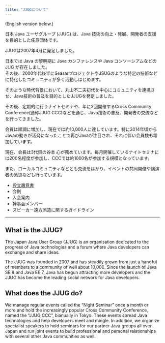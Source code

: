 ```yaml
---
title: "JJUGについて"
---
```


(English version below.)

日本 Java ユーザグループ (JJUG) は、Java 技術の向上・発展、開発者の支援を目的とした任意団体です。

JJUGは2007年4月に発足しました。

日本では Java の黎明期に Java カンファレンスや Java コンソーシアムなどの JUG が存在しました。  
その後、2000年代後半にSeasarプロジェクトやJSUGのような特定の技術などに特化したコミュニティが多く活動しはじめます。

そのような時代背景において、丸山不二夫初代を中心にコミュニティを連携させ、Java技術の普及を目的としたJJUGを発足しました。

その後、定期的に行うナイトセミナや、年に2回開催するCross Community Conference(通称JJUG CCC)などを通じ、Java技術の普及、開発者の交流などを行ってきました。

会員は順調に増加し、現在では約10,000人に達しています。特に2014年頃からJavaの動きが活発になったことで再びJavaが注目され、それに伴い会員数も増加しています。

現在、会長は3代目の谷本 心が務めています。毎月開催しているナイトセミナには200名程度が参加し、CCCでは約1000名が参加する規模となっています。

また、ローカルコミュニティなどとも交流をはかり、イベントの共同開催や講演者の派遣なども行っています。

- [設立趣意書](/page/prospectus)
- 会則
- 入会案内
- 幹事会メンバー
- スピーカー遠方派遣に関するガイドライン

---- 

## What is the JJUG?

The Japan Java User Group (JJUG) is an organisation dedicated to the progress of Java technologies and a forum where Java developers can exchange and share ideas.

The JJUG was founded in 2007 and has steadily grown from just a handful of members to a community of well about 10,000. Since the launch of Java SE 8 and Java EE 7, Java has begun attracting more developers and the JJUG has become the leading social network for Java developers.

## What does the JJUG do?

We manage regular events called the “Night Seminar” once a month or more and hold the increasingly popular Cross Community Conference, named the “JJUG CCC”, bianually in Tokyo. These events spread Java technologies and help developers meet and mingle. In addition, we organize specialist speakers to hold seminars for our partner Java groups all over Japan and run joint events to build professional and personal relationships with several other Java communities as well.
